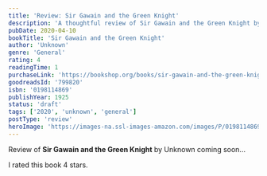 ```yaml
---
title: 'Review: Sir Gawain and the Green Knight'
description: 'A thoughtful review of Sir Gawain and the Green Knight by Unknown'
pubDate: 2020-04-10
bookTitle: 'Sir Gawain and the Green Knight'
author: 'Unknown'
genre: 'General'
rating: 4
readingTime: 1
purchaseLink: 'https://bookshop.org/books/sir-gawain-and-the-green-knight/9780198114864'
goodreadsId: '799820'
isbn: '0198114869'
publishYear: 1925
status: 'draft'
tags: ['2020', 'unknown', 'general']
postType: 'review'
heroImage: 'https://images-na.ssl-images-amazon.com/images/P/0198114869.01.L.jpg'
---
```


Review of **Sir Gawain and the Green Knight** by Unknown coming soon...

I rated this book 4 stars.